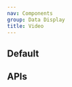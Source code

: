 ```yaml
---
nav: Components
group: Data Display
title: Video
---
```


## Default

<code src="./demos/index.tsx" center></code>

## APIs

<API></API>

